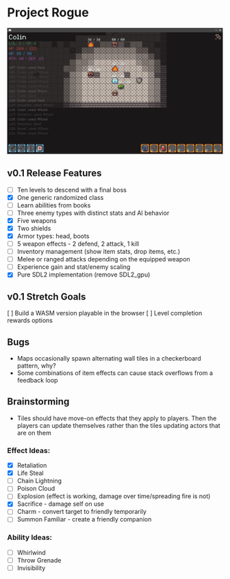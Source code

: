 # Project Rogue

![Screenshot](/assets/screenshot.png)

## v0.1 Release Features
- [ ] Ten levels to descend with a final boss
- [x] One generic randomized class
- [ ] Learn abilities from books
- [ ] Three enemy types with distinct stats and AI behavior
- [x] Five weapons
- [x] Two shields
- [x] Armor types: head, boots
- [ ] 5 weapon effects - 2 defend, 2 attack, 1 kill
- [ ] Inventory management (show item stats, drop items, etc.)
- [ ] Melee or ranged attacks depending on the equipped weapon
- [ ] Experience gain and stat/enemy scaling
- [x] Pure SDL2 implementation (remove SDL2_gpu)

## v0.1 Stretch Goals
[ ] Build a WASM version playable in the browser
[ ] Level completion rewards options

## Bugs
 - Maps occasionally spawn alternating wall tiles in a checkerboard pattern, why?
 - Some combinations of item effects can cause stack overflows from a feedback loop

## Brainstorming
- Tiles should have move-on effects that they apply to players. Then the players can update themselves rather than the tiles updating actors that are on them

### Effect Ideas:
- [x] Retaliation
- [x] Life Steal
- [ ] Chain Lightning
- [ ] Poison Cloud
- [ ] Explosion (effect is working, damage over time/spreading fire is not)
- [x] Sacrifice - damage self on use
- [ ] Charm - convert target to friendly temporarily
- [ ] Summon Familiar - create a friendly companion

### Ability Ideas:
- [ ] Whirlwind
- [ ] Throw Grenade
- [ ] Invisibility
